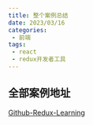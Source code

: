 ```yaml
---
title: 整个案例总结
date: 2023/03/16
categories:
 - 前端
tags:
 - react
 - redux开发者工具
---
```


## 全部案例地址

[Github-Redux-Learning](https://github.com/Fancy911/Redux-Learning)
